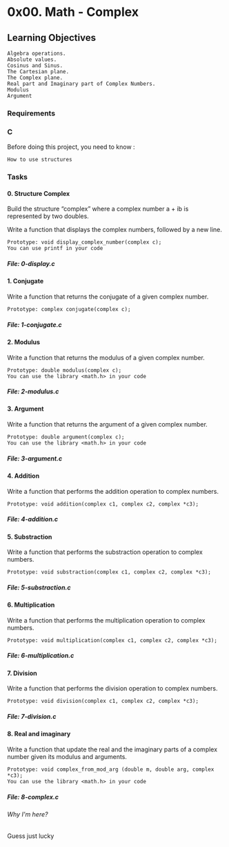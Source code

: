 # 0x00. Math - Complex
## Learning Objectives

    Algebra operations.
    Absolute values.
    Cosinus and Sinus.
    The Cartesian plane.
    The Complex plane.
    Real part and Imaginary part of Complex Numbers.
    Modulus
    Argument

### Requirements
### C
Before doing this project, you need to know :

    How to use structures
### Tasks
#### 0. Structure Complex 
Build the structure “complex” where a complex number a + ib is represented by two doubles.

Write a function that displays the complex numbers, followed by a new line.

    Prototype: void display_complex_number(complex c);
    You can use printf in your code
##### File: 0-display.c

#### 1. Conjugate 
Write a function that returns the conjugate of a given complex number.

    Prototype: complex conjugate(complex c);
##### File: 1-conjugate.c

#### 2. Modulus 
Write a function that returns the modulus of a given complex number.

    Prototype: double modulus(complex c);
    You can use the library <math.h> in your code
##### File: 2-modulus.c

#### 3. Argument 
Write a function that returns the argument of a given complex number.

    Prototype: double argument(complex c);
    You can use the library <math.h> in your code
##### File: 3-argument.c

#### 4. Addition 
Write a function that performs the addition operation to complex numbers.

    Prototype: void addition(complex c1, complex c2, complex *c3);
##### File: 4-addition.c

#### 5. Substraction 
Write a function that performs the substraction operation to complex numbers.

    Prototype: void substraction(complex c1, complex c2, complex *c3);
##### File: 5-substraction.c

#### 6. Multiplication 
Write a function that performs the multiplication operation to complex numbers.

    Prototype: void multiplication(complex c1, complex c2, complex *c3);
##### File: 6-multiplication.c

#### 7. Division 
Write a function that performs the division operation to complex numbers.

    Prototype: void division(complex c1, complex c2, complex *c3);
##### File: 7-division.c

#### 8. Real and imaginary 
Write a function that update the real and the imaginary parts of a complex number given its modulus and arguments.

    Prototype: void complex_from_mod_arg (double m, double arg, complex *c3);
    You can use the library <math.h> in your code
##### File: 8-complex.c

###### Why I'm here?
Guess just lucky

